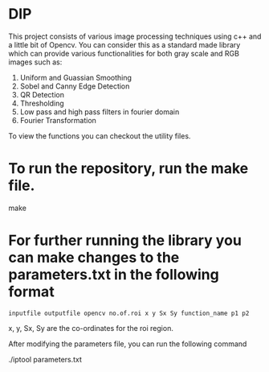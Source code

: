 # DIP
 This project consists of various image processing techniques using c++ and a little bit of Opencv. 
 You can consider this as a standard made library which can provide various functionalities for both gray scale and RGB images such as:
  1. Uniform and Guassian Smoothing 
  2. Sobel and Canny Edge Detection
  3. QR Detection
  4. Thresholding
  5. Low pass and high pass filters in fourier domain
  6. Fourier Transformation
  
 To view the functions you can checkout the utility files. 
# To run the repository, run the make file.
  make
 # For further running the library you can make changes to the parameters.txt in the following format
    inputfile outputfile opencv no.of.roi x y Sx Sy function_name p1 p2
  
 x, y, Sx, Sy are the co-ordinates for the roi region. 
 
 After modifying the parameters file, you can run the following command 
 
   ./iptool parameters.txt
 
